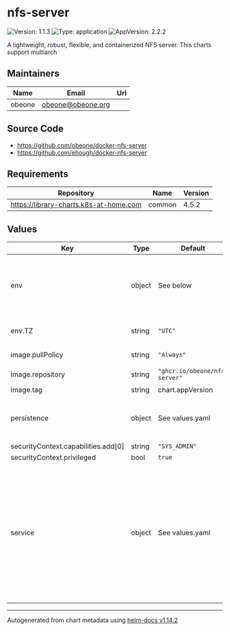 # nfs-server

![Version: 1.1.3](https://img.shields.io/badge/Version-1.1.3-informational?style=flat-square) ![Type: application](https://img.shields.io/badge/Type-application-informational?style=flat-square) ![AppVersion: 2.2.2](https://img.shields.io/badge/AppVersion-2.2.2-informational?style=flat-square)

A lightweight, robust, flexible, and containerized NFS server. This charts support multiarch

## Maintainers

| Name | Email | Url |
| ---- | ------ | --- |
| obeone | <obeone@obeone.org> |  |

## Source Code

* <https://github.com/obeone/docker-nfs-server>
* <https://github.com/ehough/docker-nfs-server>

## Requirements

| Repository | Name | Version |
|------------|------|---------|
| https://library-charts.k8s-at-home.com | common | 4.5.2 |

## Values

| Key | Type | Default | Description |
|-----|------|---------|-------------|
| env | object | See below | environment variables. See more environment variables in the [petio documentation](https://petio.org/docs). |
| env.TZ | string | `"UTC"` | Set the container timezone |
| image.pullPolicy | string | `"Always"` | image pull policy |
| image.repository | string | `"ghcr.io/obeone/nfs-server"` | image repository |
| image.tag | string | chart.appVersion | image tag |
| persistence | object | See values.yaml | Configure persistence settings for the chart under this key. |
| securityContext.capabilities.add[0] | string | `"SYS_ADMIN"` |  |
| securityContext.privileged | bool | `true` |  |
| service | object | See values.yaml | Configures service settings for the chart. You can't mix TCP and UDP ports in the same service, so we need to create two services. But a lots of LB provide tag support, so we can use the same IP for both UDP/TCP. |

----------------------------------------------
Autogenerated from chart metadata using [helm-docs v1.14.2](https://github.com/norwoodj/helm-docs/releases/v1.14.2)
